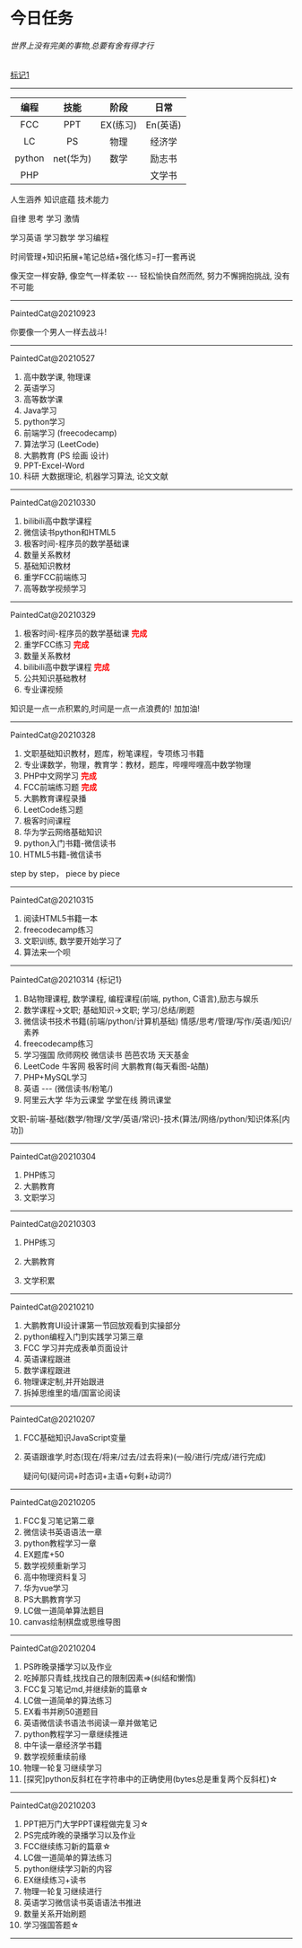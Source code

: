 # 今日任务

###### 世界上没有完美的事物,总要有舍有得才行

<a href="#BJ1">标记1</a>

---

|  编程  |   技能    |   阶段   |   日常   |
| :----: | :-------: | :------: | :------: |
|  FCC   |    PPT    | EX(练习) | En(英语) |
|   LC   |    PS     |   物理   |  经济学  |
| python | net(华为) |   数学   |  励志书  |
|  PHP   |           |          |  文学书  |



人生涵养 知识底蕴 技术能力 

自律 思考 学习 激情 

学习英语 学习数学 学习编程

时间管理+知识拓展+笔记总结+强化练习=打一套再说

像天空一样安静, 像空气一样柔软 --- 轻松愉快自然而然, 努力不懈拥抱挑战, 没有不可能

---

PaintedCat@20210923

你要像一个男人一样去战斗!

---

PaintedCat@20210527

1.  高中数学课, 物理课
2.  英语学习
3.  高等数学课
4.  Java学习
5.  python学习
6.  前端学习 (freecodecamp)
7.  算法学习 (LeetCode)
8.  大鹏教育 (PS 绘画 设计)
9.  PPT-Excel-Word
10.  科研 大数据理论, 机器学习算法, 论文文献

---

PaintedCat@20210330

1.  bilibili高中数学课程
2.  微信读书python和HTML5
3.  极客时间-程序员的数学基础课
4.  数量关系教材
5.  基础知识教材
6.  重学FCC前端练习
7.  高等数学视频学习

---

PaintedCat@20210329

1.  极客时间-程序员的数学基础课  **<span style="color:red;">完成</span>**
2.  重学FCC练习  **<span style="color:red;">完成</span>**
3.  数量关系教材
4.  bilibili高中数学课程  **<span style="color:red;">完成</span>**
5.  公共知识基础教材
6.  专业课视频

知识是一点一点积累的,时间是一点一点浪费的! 加加油!

---

PaintedCat@20210328

1. 文职基础知识教材，题库，粉笔课程，专项练习书籍
2. 专业课数学，物理，教育学：教材，题库，哔哩哔哩高中数学物理
3. PHP中文网学习  **<span style="color:red;">完成</span>**
4. FCC前端练习题   **<span style="color:red;">完成</span>**
5. 大鹏教育课程录播
6. LeetCode练习题
7. 极客时间课程
8. 华为学云网络基础知识
9. python入门书籍-微信读书
10. HTML5书籍-微信读书 

step by step， piece by piece 

---

PaintedCat@20210315

1.  阅读HTML5书籍一本
2.  freecodecamp练习
3.  文职训练, 数学要开始学习了
4.  算法来一个呗

---

PaintedCat@20210314 <span id="BJ1">{标记1}</span>

1. B站物理课程, 数学课程, 编程课程(前端, python, C语言),励志与娱乐
2. 数学课程->文职; 基础知识->文职;  学习/总结/刷题
3. 微信读书技术书籍(前端/python/计算机基础) 情感/思考/管理/写作/英语/知识/素养
4. freecodecamp练习
5. 学习强国  欣师网校 微信读书 芭芭农场 天天基金 
6. LeetCode 牛客网 极客时间 大鹏教育(每天看图-站酷)
7. PHP+MySQL学习
8. 英语 --- (微信读书/粉笔/)
9. 阿里云大学 华为云课堂 学堂在线  腾讯课堂

文职-前端-基础(数学/物理/文学/英语/常识)-技术(算法/网络/python/知识体系[内功])



---

PaintedCat@20210304

1.  PHP练习
2.  大鹏教育
3.  文职学习

---

PaintedCat@20210303

1.  PHP练习

2.  大鹏教育
3.  文学积累

---

PaintedCat@20210210

1.  大鹏教育UI设计课第一节回放观看到实操部分
2.  python编程入门到实践学习第三章
3.  FCC 学习并完成表单页面设计
4.  英语课程跟进
5.  数学课程跟进
6.  物理课定制,并开始跟进
7.  拆掉思维里的墙/国富论阅读

---

PaintedCat@20210207

1. FCC基础知识JavaScript变量

2. 英语跟谁学,时态(现在/将来/过去/过去将来)(一般/进行/完成/进行完成)  

     疑问句(疑问词+时态词+主语+句剩+动词?)

---

PaintedCat@20210205

1.  FCC复习笔记第二章
2.  微信读书英语语法一章
3.  python教程学习一章
4.  EX题库+50
5.  数学视频重新学习
6.  高中物理资料复习
7.  华为vue学习
8.  PS大鹏教育学习
9.  LC做一道简单算法题目
10.  canvas绘制棋盘或思维导图

---

PaintedCat@20210204

1.  PS昨晚录播学习以及作业
2.  吃掉那只青蛙,找找自己的限制因素=>(纠结和懒惰)
3.  FCC复习笔记md,并继续新的篇章☆
4.  LC做一道简单的算法练习
5.  EX看书并刷50道题目
6.  英语微信读书语法书阅读一章并做笔记
7.  python教程学习一章继续推进
8.  中午读一章经济学书籍
9.  数学视频重续前缘
10.  物理一轮复习继续学习
11.  [探究]python反斜杠在字符串中的正确使用(bytes总是重复两个反斜杠)☆

---

PaintedCat@20210203

1.  PPT把万门大学PPT课程做完复习☆
2.  PS完成昨晚的录播学习以及作业
3.  FCC继续练习新的篇章☆
4.  LC做一道简单的算法练习
5.  python继续学习新的内容
6.  EX继续练习+读书
7.  物理一轮复习继续进行
8.  英语学习微信读书英语语法书推进
9.  数量关系开始刷题
10.  学习强国答题☆

---

